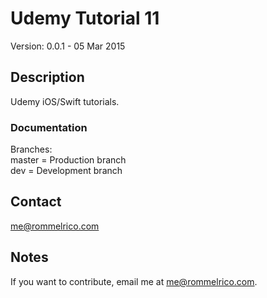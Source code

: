 # Udemy Tutorial 11

Version: 0.0.1 - 05 Mar 2015

## Description

Udemy iOS/Swift tutorials.

### Documentation
Branches:  
master = Production branch  
dev = Development branch  

## Contact

<me@rommelrico.com>

## Notes

If you want to contribute, email me at <me@rommelrico.com>.
